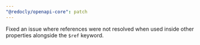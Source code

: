 ```yaml
---
"@redocly/openapi-core": patch
---
```


Fixed an issue where references were not resolved when used inside other properties alongside the `$ref` keyword.
